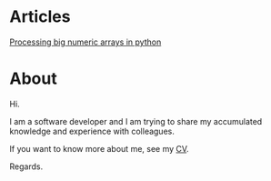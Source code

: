 # Articles

[Processing big numeric arrays in python](https://dgolovin-dev.github.io/article-processing-big-numeric-arrays-in-python/)

# About
Hi. 

I am a software developer and I am trying to share my accumulated knowledge and experience with colleagues.

If you want to know more about me, see my [CV](cv.md). 

Regards.
